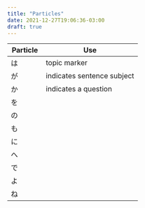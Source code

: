```yaml
---
title: "Particles"
date: 2021-12-27T19:06:36-03:00
draft: true
---
```

| Particle | Use                        |
|----------|----------------------------|
| は       | topic marker               |
| が       | indicates sentence subject |
| か       | indicates a question       |
| を       |                            |
| の       |                            |
| も　　　 |                            |            
| に       |                            |
| へ       |                            |
| で       |                            |
| よ       |                            |
| ね       |                            |

